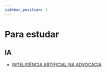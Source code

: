 ```yaml
---
sidebar_position: 1
---
```


# Para estudar

## IA

- [INTELIGÊNCIA ARTIFICIAL NA ADVOCACIA](https://www.instagram.com/reel/C2CmBOUL30P/)
